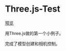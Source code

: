 # Three.js-Test

[预览](https://tsingfunlee.github.io/Three.js-Test)

用Three.js做的第一个小例子。

完成了模型创建和相机控制。

